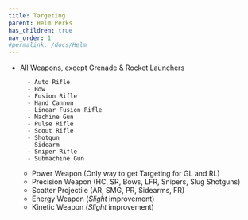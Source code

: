 ```yaml
---
title: Targeting
parent: Helm Perks
has_children: true
nav_order: 1
#permalink: /docs/Helm
---
```


- All Weapons, except Grenade & Rocket Launchers

        - Auto Rifle
        - Bow
        - Fusion Rifle
        - Hand Cannon
        - Linear Fusion Rifle
        - Machine Gun
        - Pulse Rifle
        - Scout Rifle
        - Shotgun
        - Sidearm
        - Sniper Rifle
        - Submachine Gun
        
    - Power Weapon (Only way to get Targeting for GL and RL)
    - Precision Weapon (HC, SR, Bows, LFR, Snipers, Slug Shotguns)
    - Scatter Projectile (AR, SMG, PR, Sidearms, FR)
    - Energy Weapon (*Slight* improvement)
    - Kinetic Weapon (*Slight* improvement)
